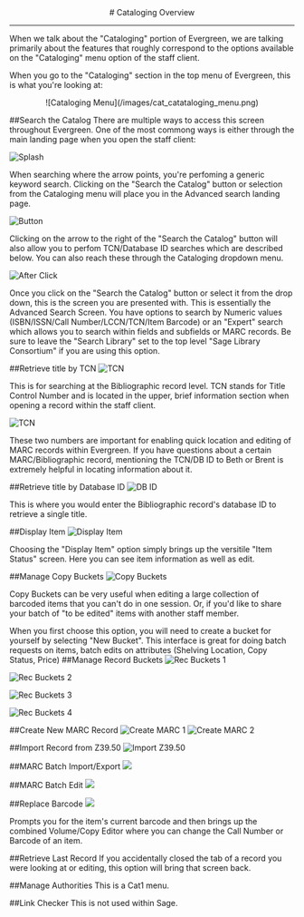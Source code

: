 <center>
# Cataloging Overview
</center>
<hr size=2>

When we talk about the "Cataloging" portion of Evergreen, we are talking primarily about the features that roughly correspond to the options available on the "Cataloging" menu option of the staff client.

When you go to the "Cataloging" section in the top menu of Evergreen, this is what you're looking at:

<center>![Cataloging Menu](/images/cat_catataloging_menu.png)</center>

##Search the Catalog
There are multiple ways to access this screen throughout Evergreen. One of the most commong ways is either through the main landing page when you open the staff client:

![Splash](/images/cat_search_the_catalog_splash.png)

When searching where the arrow points, you're perfoming a generic keyword search. Clicking on the "Search the Catalog" button or selection from the Cataloging menu will place you in the Advanced search landing page.

![Button](/images/cat_search_the_catalog1.png)

Clicking on the arrow to the right of the "Search the Catalog" button will also allow you to perfom TCN/Database ID searches which are described below. You can also reach these through the Cataloging dropdown menu.

![After Click](/images/cat_search_the_catalog2.png)

Once you click on the "Search the Catalog" button or select it from the drop down, this is the screen you are presented with. This is essentially the Advanced Search Screen. You have options to search by Numeric values (ISBN/ISSN/Call Number/LCCN/TCN/Item Barcode) or an "Expert" search which allows you to search within fields and subfields or MARC records. Be sure to leave the "Search Library" set to the top level "Sage Library Consortium" if you are using this option.

##Retrieve title by TCN
![TCN](/images/cat_retrieve_title_tcn.png)

This is for searching at the Bibliographic record level. TCN stands for Title Control Number and is located in the upper, brief information section when opening a record within the staff client.

![TCN](/images/cat_where_tcn_dbid.png)

These two numbers are important for enabling quick location and editing of MARC records within Evergreen. If you have questions about a certain MARC/Bibliographic record, mentioning the TCN/DB ID to Beth or Brent is extremely helpful in locating information about it.

##Retrieve title by Database ID
![DB ID](/images/cat_retrieve_title_dbid.png)

This is where you would enter the Bibliographic record's database ID to retrieve a single title.

##Display Item
![Display Item](/images/cat_display_item.png)

Choosing the "Display Item" option simply brings up the versitile "Item Status" screen. Here you can see item information as well as edit.

##Manage Copy Buckets
![Copy Buckets](/images/cat_manage_copy_buckets.png)

Copy Buckets can be very useful when editing a large collection of barcoded items that you can't do in one session. Or, if you'd like to share your batch of "to be edited" items with another staff member.

When you first choose this option, you will need to create a bucket for yourself by selecting "New Bucket". This interface is great for doing batch requests on items, batch edits on attributes (Shelving Location, Copy Status, Price)
##Manage Record Buckets
![Rec Buckets 1](/images/cat_recordbuckets1.png)

![Rec Buckets 2](/images/cat_recordbuckets1.png)

![Rec Buckets 3](/images/cat_recordbuckets1.png)

![Rec Buckets 4](/images/cat_recordbuckets1.png)

##Create New MARC Record
![Create MARC 1](/images/cat_create_marc1.png)
![Create MARC 2](/images/cat_create_marc2.png)

##Import Record from Z39.50
![Import Z39.50](/images/cat_import_record_z3950.png)

##MARC Batch Import/Export
![](/images/cat_marc_batch_import_screen.png)

##MARC Batch Edit
![](/images/cat_marc_batch_edit.png)

##Replace Barcode
![](/images/cat_replace_barcode.png)

Prompts you for the item's current barcode and then brings up the combined Volume/Copy Editor where you can change the Call Number or Barcode of an item.

##Retrieve Last Record
If you accidentally closed the tab of a record you were looking at or editing, this option will bring that screen back.

##Manage Authorities
This is a Cat1 menu.

##Link Checker
This is not used within Sage.